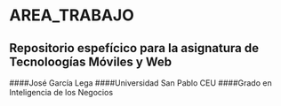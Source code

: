 # AREA_TRABAJO
## Repositorio espefícico para la asignatura de Tecnoloogías Móviles y Web

####José García Lega
####Universidad San Pablo CEU
####Grado en Inteligencia de los Negocios 
